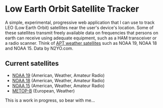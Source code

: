 # Low Earth Orbit Satellite Tracker

A simple, experimental, progressive web application that I can use to track LEO (Low Earth Orbit) satellites near the user's device's location. Some of these satellites transmit freely available data on frequencies that persons on earth can receive using adequate equipment, such as a HAM transceiver or a radio scanner. Think of [APT weather satellites](https://en.wikipedia.org/wiki/Automatic_picture_transmission) such as NOAA 19, NOAA 18 and NOAA 15. Data by N2YO.com.

## Current satellites

- [NOAA 19](https://en.wikipedia.org/wiki/NOAA-19) (American, Weather, Amateur Radio)
- [NOAA 18](https://en.wikipedia.org/wiki/NOAA-18) (American, Weather, Amateur Radio)
- [NOAA 15](https://en.wikipedia.org/wiki/NOAA-15) (American, Weather, Amateur Radio)
- [METOP-B](https://en.wikipedia.org/wiki/MetOp) (European, Weather)

This is  a work in progress, so bear with me...
